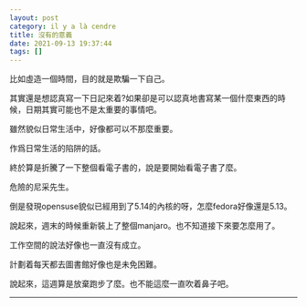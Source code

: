 ```yaml
---
layout: post
category: il y a là cendre
title: 沒有的意義
date: 2021-09-13 19:37:44
tags: []
---
```


比如虛造一個時間，目的就是欺騙一下自己。

其實還是想認真寫一下日記來着?如果卻是可以認真地書寫某一個什麼東西的時候，日期其實可能也不是太重要的事情吧。

雖然貌似日常生活中，好像都可以不那麼重要。

作爲日常生活的陷阱的話。

終於算是折騰了一下整個看電子書的，說是要開始看電子書了麼。

危險的尼采先生。

倒是發現opensuse貌似已經用到了5.14的內核的呀，怎麼fedora好像還是5.13。

說起來，週末的時候重新裝上了整個manjaro。也不知道接下來要怎麼用了。

工作空間的說法好像也一直沒有成立。

計劃着每天都去圖書館好像也是未免困難。

說起來，這週算是放棄跑步了麼。也不能這麼一直吹着鼻子吧。


--------




